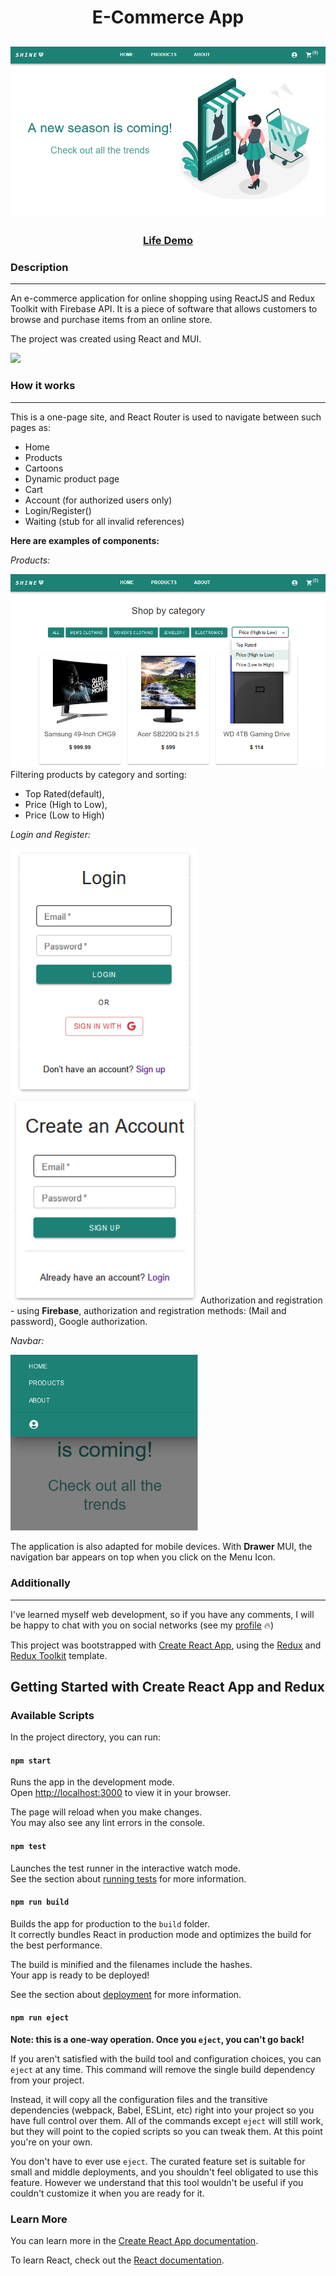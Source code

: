 <h1 align="center">E-Commerce App</h1>
<h2 align="center">
<img src="public/README_img/Main.png">
</h2>

<h3 align="center">
    <a href="https://e-commerceeeee.netlify.app/" target="_blank">Life Demo</a>
</h3>

### Description

---

An e-commerce application for online shopping using ReactJS and Redux Toolkit with Firebase API. It is a piece of software that allows customers to browse and purchase items from an online store.

The project was created using React and MUI.

<p><img src="https://img.shields.io/github/languages/top/liyakot/e-commerce-App?color=turquoise"></p>

### How it works

---

This is a one-page site, and React Router is used to navigate between such pages as:

- Home
- Products
- Cartoons
- Dynamic product page
- Cart
- Account (for authorized users only)
- Login/Register()
- Waiting (stub for all invalid references)

**Here are examples of components:**

_<p>Products:</p>_
<img width="600px" src="public/README_img/Products.png">
Filtering products by category and sorting:

- Top Rated(default),
- Price (High to Low),
- Price (Low to High)

_<p>Login and Register:</p>_
<img width="300px" src="public/README_img/Login.png">
<img width="300px" src="public/README_img/Register.png">
Authorization and registration - using **Firebase**, authorization and registration methods: (Mail and password), Google authorization.

_<p>Navbar:</p>_
<img width="300px" src="public/README_img/Navbar.png">

The application is also adapted for mobile devices. With **Drawer** MUI, the navigation bar appears on top when you click on the Menu Icon.

### Additionally

---

I've learned myself web development, so if you have any comments, I will be happy to chat with you on social networks (see my <a href="https://github.com/liyakot">profile</a> :fire:)

This project was bootstrapped with [Create React App](https://github.com/facebook/create-react-app), using the [Redux](https://redux.js.org/) and [Redux Toolkit](https://redux-toolkit.js.org/) template.

## Getting Started with Create React App and Redux

### Available Scripts

In the project directory, you can run:

#### `npm start`

Runs the app in the development mode.\
Open [http://localhost:3000](http://localhost:3000) to view it in your browser.

The page will reload when you make changes.\
You may also see any lint errors in the console.

#### `npm test`

Launches the test runner in the interactive watch mode.\
See the section about [running tests](https://facebook.github.io/create-react-app/docs/running-tests) for more information.

#### `npm run build`

Builds the app for production to the `build` folder.\
It correctly bundles React in production mode and optimizes the build for the best performance.

The build is minified and the filenames include the hashes.\
Your app is ready to be deployed!

See the section about [deployment](https://facebook.github.io/create-react-app/docs/deployment) for more information.

#### `npm run eject`

**Note: this is a one-way operation. Once you `eject`, you can't go back!**

If you aren't satisfied with the build tool and configuration choices, you can `eject` at any time. This command will remove the single build dependency from your project.

Instead, it will copy all the configuration files and the transitive dependencies (webpack, Babel, ESLint, etc) right into your project so you have full control over them. All of the commands except `eject` will still work, but they will point to the copied scripts so you can tweak them. At this point you're on your own.

You don't have to ever use `eject`. The curated feature set is suitable for small and middle deployments, and you shouldn't feel obligated to use this feature. However we understand that this tool wouldn't be useful if you couldn't customize it when you are ready for it.

### Learn More

You can learn more in the [Create React App documentation](https://facebook.github.io/create-react-app/docs/getting-started).

To learn React, check out the [React documentation](https://reactjs.org/).
